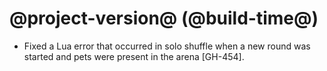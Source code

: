 # @project-version@ (@build-time@)

* Fixed a Lua error that occurred in solo shuffle when a new round was started and pets were present in the arena [GH-454].
